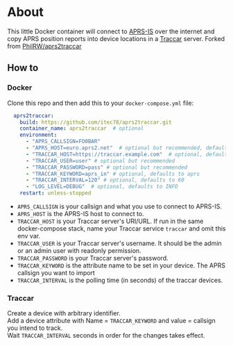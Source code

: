 # About

This little Docker container will connect to [APRS-IS](http://aprs-is.net/) over the internet and copy APRS position reports into device locations in a [Traccar](https://www.traccar.org/) server.
Forked from [PhilRW/aprs2traccar](https://github.com/PhilRW/aprs2traccar)
## How to

### Docker

Clone this repo and then add this to your `docker-compose.yml` file:

```yaml
  aprs2traccar:
    build: https://github.com/itec78/aprs2traccar.git
    container_name: aprs2traccar  # optional
    environment:
      - "APRS_CALLSIGN=FO0BAR"
      - "APRS_HOST=euro.aprs2.net"  # optional but recommended, defaults to rotate.aprs.net
      - "TRACCAR_HOST=https://traccar.example.com"  # optional, defaults to http://traccar:8082
      - "TRACCAR_USER=user" # optional but recommended
      - "TRACCAR_PASSWORD=pass" # optional but recommended
      - "TRACCAR_KEYWORD=aprs_in" # optional, defaults to aprs
      - "TRACCAR_INTERVAL=120" # optional, defaults to 60
      - "LOG_LEVEL=DEBUG"  # optional, defaults to INFO
    restart: unless-stopped
  ```
  
  * `APRS_CALLSIGN` is your callsign and what you use to connect to APRS-IS.
  * `APRS_HOST` is the APRS-IS host to connect to.
  * `TRACCAR_HOST` is your Traccar server's URI/URL. If run in the same docker-compose stack, name your Traccar service `traccar` and omit this env var.
  * `TRACCAR_USER` is your Traccar server's username. It should be the admin or an admin user with readonly permission.
  * `TRACCAR_PASSWORD` is your Traccar server's password.
  * `TRACCAR_KEYWORD` is the attribute name to be set in your device. The APRS callsign you want to import
  * `TRACCAR_INTERVAL` is the polling time (in seconds) of the traccar devices.



### Traccar

Create a device with arbitrary identifier.  
Add a device attribute with Name = `TRACCAR_KEYWORD` and value = callsign you intend to track.  
Wait `TRACCAR_INTERVAL` seconds in order for the changes takes effect.  

